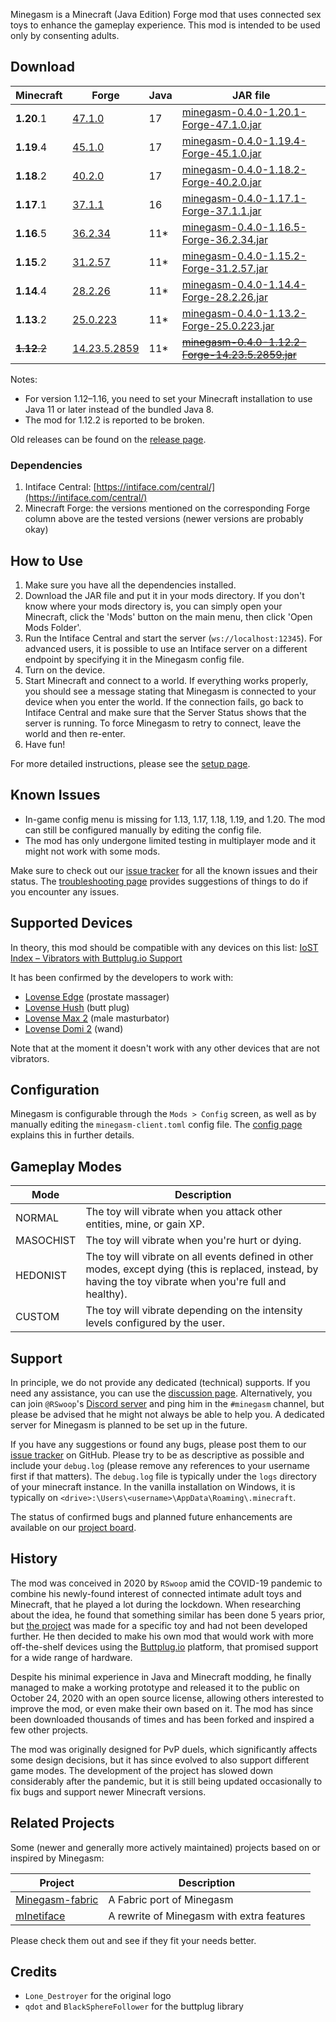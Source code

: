 Minegasm is a Minecraft (Java Edition) Forge mod that uses connected sex toys to enhance the gameplay experience. This mod is intended to be used only by consenting adults.

## Download

| Minecraft  | Forge                                                                                            | Java | JAR file                                                                                                                                                       |
|------------|--------------------------------------------------------------------------------------------------|------|----------------------------------------------------------------------------------------------------------------------------------------------------------------|
| **1.20**.1 | [47.1.0](http://files.minecraftforge.net/maven/net/minecraftforge/forge/index_1.20.1.html)       | 17   | [minegasm-0.4.0-1.20.1-Forge-47.1.0.jar](https://github.com/RainbowVille/minegasm/releases/download/v0.4.0/minegasm-0.4.0-1.20.1-Forge-47.1.0.jar)             |
| **1.19**.4 | [45.1.0](http://files.minecraftforge.net/maven/net/minecraftforge/forge/index_1.19.4.html)       | 17   | [minegasm-0.4.0-1.19.4-Forge-45.1.0.jar](https://github.com/RainbowVille/minegasm/releases/download/v0.4.0/minegasm-0.4.0-1.19.4-Forge-45.1.0.jar)             |
| **1.18**.2 | [40.2.0](http://files.minecraftforge.net/maven/net/minecraftforge/forge/index_1.18.2.html)       | 17   | [minegasm-0.4.0-1.18.2-Forge-40.2.0.jar](https://github.com/RainbowVille/minegasm/releases/download/v0.4.0/minegasm-0.4.0-1.18.2-Forge-40.2.0.jar)             |
| **1.17**.1 | [37.1.1](http://files.minecraftforge.net/maven/net/minecraftforge/forge/index_1.17.1.html)       | 16   | [minegasm-0.4.0-1.17.1-Forge-37.1.1.jar](https://github.com/RainbowVille/minegasm/releases/download/v0.4.0/minegasm-0.4.0-1.17.1-Forge-37.1.1.jar)             |
| **1.16**.5 | [36.2.34](http://files.minecraftforge.net/maven/net/minecraftforge/forge/index_1.16.5.html)      | 11\* | [minegasm-0.4.0-1.16.5-Forge-36.2.34.jar](https://github.com/RainbowVille/minegasm/releases/download/v0.4.0/minegasm-0.4.0-1.16.5-Forge-36.2.34.jar)           |
| **1.15**.2 | [31.2.57](http://files.minecraftforge.net/maven/net/minecraftforge/forge/index_1.15.2.html)      | 11\* | [minegasm-0.4.0-1.15.2-Forge-31.2.57.jar](https://github.com/RainbowVille/minegasm/releases/download/v0.4.0/minegasm-0.4.0-1.15.2-Forge-31.2.57.jar)           |
| **1.14**.4 | [28.2.26](http://files.minecraftforge.net/maven/net/minecraftforge/forge/index_1.14.4.html)      | 11\* | [minegasm-0.4.0-1.14.4-Forge-28.2.26.jar](https://github.com/RainbowVille/minegasm/releases/download/v0.4.0/minegasm-0.4.0-1.14.4-Forge-28.2.26.jar)           |
| **1.13**.2 | [25.0.223](http://files.minecraftforge.net/maven/net/minecraftforge/forge/index_1.13.2.html)     | 11\* | [minegasm-0.4.0-1.13.2-Forge-25.0.223.jar](https://github.com/RainbowVille/minegasm/releases/download/v0.4.0/minegasm-0.4.0-1.13.2-Forge-25.0.223.jar)         |
| ~~**1.12**.2~~ | [14.23.5.2859](http://files.minecraftforge.net/maven/net/minecraftforge/forge/index_1.12.2.html) | 11\* | [~~minegasm-0.4.0-1.12.2-Forge-14.23.5.2859.jar~~](https://github.com/RainbowVille/minegasm/releases/download/v0.4.0/minegasm-0.4.0-1.12.2-Forge-14.23.5.2859.jar) |

Notes:
* For version 1.12&ndash;1.16, you need to set your Minecraft installation to use Java 11 or later instead of the bundled Java 8.
* The mod for 1.12.2 is reported to be broken.

Old releases can be found on the [release page](./releases).

### Dependencies
1. Intiface Central: [https://intiface.com/central/](https://intiface.com/central/)
2. Minecraft Forge: the versions mentioned on the corresponding Forge column above are the tested versions (newer versions are probably okay) 

## How to Use
1. Make sure you have all the dependencies installed.
2. Download the JAR file and put it in your mods directory. If you don't know where your mods directory is, you can simply open your Minecraft, click the 'Mods' button on the main menu, then click 'Open Mods Folder'.
3. Run the Intiface Central and start the server (`ws://localhost:12345`). For advanced users, it is possible to use an Intiface server on a different endpoint by specifying it in the Minegasm config file.
4. Turn on the device.
5. Start Minecraft and connect to a world. If everything works properly, you should see a message stating that Minegasm is connected to your device when you enter the world. If the connection fails, go back to Intiface Central and make sure that the Server Status shows that the server is running. To force Minegasm to retry to connect, leave the world and then re-enter.
6. Have fun!

For more detailed instructions, please see the [setup page](./setup).

## Known Issues
* In-game config menu is missing for 1.13, 1.17, 1.18, 1.19, and 1.20. The mod can still be configured manually by editing the config file.
* The mod has only undergone limited testing in multiplayer mode and it might not work with some mods.

Make sure to check out our [issue tracker](https://github.com/RainbowVille/minegasm/issues?q=is%3Aissue+is%3Aopen+label%3Abug) for all the known issues and their status. The [troubleshooting page](./troubleshoot) provides suggestions of things to do if you encounter any issues.

## Supported Devices
In theory, this mod should be compatible with any devices on this list: [IoST Index – Vibrators with Buttplug.io Support](https://iostindex.com/?filter0ButtplugSupport=4&filter1Features=OutputsVibrators)

It has been confirmed by the developers to work with:
- [Lovense Edge](https://www.lovense.com/r/qvl9jn) (prostate massager)
- [Lovense Hush](https://www.lovense.com/r/zrzb5e) (butt plug)
- [Lovense Max 2](https://www.lovense.com/r/n4x2bh) (male masturbator)
- [Lovense Domi 2](https://www.lovense.com/r/khhgol?t=m1) (wand)

Note that at the moment it doesn't work with any other devices that are not vibrators.

## Configuration
Minegasm is configurable through the `Mods > Config` screen, as well as by manually editing the `minegasm-client.toml` config file.
The [config page](./config) explains this in further details.

## Gameplay Modes

| Mode      | Description                                                                                                                                                  |
|-----------|--------------------------------------------------------------------------------------------------------------------------------------------------------------|
| NORMAL    | The toy will vibrate when you attack other entities, mine, or gain XP.                                                                                       |
| MASOCHIST | The toy will vibrate when you're hurt or dying.                                                                                                              |
| HEDONIST  | The toy will vibrate on all events defined in other modes, except dying (this is replaced, instead, by having the toy vibrate when you're full and healthy). |
| CUSTOM    | The toy will vibrate depending on the intensity levels configured by the user.                                                                               |

## Support
In principle, we do not provide any dedicated (technical) supports. If you need any assistance, you can use the [discussion page](https://github.com/RainbowVille/minegasm/discussions).
Alternatively, you can join `@RSwoop`'s [Discord server](https://discord.gg/Kc7ueWC) and ping him in the `#minegasm` channel, but please be advised that he might not always be able to help you.
A dedicated server for Minegasm is planned to be set up in the future.

If you have any suggestions or found any bugs, please post them to our [issue tracker](https://github.com/RainbowVille/minegasm/issues) on GitHub. Please try to be as descriptive as possible and include your `debug.log` (please remove any references to your username first if that matters). The `debug.log` file is typically under the `logs` directory of your minecraft instance. In the vanilla installation on Windows, it is typically on `<drive>:\Users\<username>\AppData\Roaming\.minecraft`.

The status of confirmed bugs and planned future enhancements are available on our [project board](https://github.com/RainbowVille/minegasm/projects/1).

## History
The mod was conceived in 2020 by `RSwoop` amid the COVID-19 pandemic to combine his newly-found interest of connected intimate adult toys and Minecraft, that he played a lot during the lockdown.
When researching about the idea, he found that something similar has been done 5 years prior, but [the project](https://old.reddit.com/r/SexToys/comments/3ja9uq/vibrating_egg_controlled_by_a_raspberry_pi_and/) was made for a specific toy and had not been developed further.
He then decided to make his own mod that would work with more off-the-shelf devices using the [Buttplug.io](https://buttplug.io/) platform, that promised support for a wide range of hardware.

Despite his minimal experience in Java and Minecraft modding, he finally managed to make a working prototype and released it to the public on October 24, 2020 with an open source license, allowing others interested to improve the mod, or even make their own based on it. The mod has since been downloaded thousands of times and has been forked and inspired a few other projects.

The mod was originally designed for PvP duels, which significantly affects some design decisions, but it has since evolved to also support different game modes. The development of the project has slowed down considerably after the pandemic, but it is still being updated occasionally to fix bugs and support newer Minecraft versions.

## Related Projects
Some (newer and generally more actively maintained) projects based on or inspired by Minegasm:

| Project                                                         | Description                               |
|-----------------------------------------------------------------|-------------------------------------------|
| [Minegasm-fabric](https://github.com/vinceh121/Minegasm-fabric) | A Fabric port of Minegasm                 |
| [mInetiface](https://github.com/Fyustorm/mInetiface)            | A rewrite of Minegasm with extra features |

Please check them out and see if they fit your needs better.

## Credits
- `Lone_Destroyer` for the original logo
- `qdot` and `BlackSphereFollower` for the buttplug library

